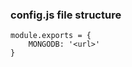 ### config.js file structure

```
module.exports = {
    MONGODB: '<url>'
}

```


<!-- Time: 1h 46min -->